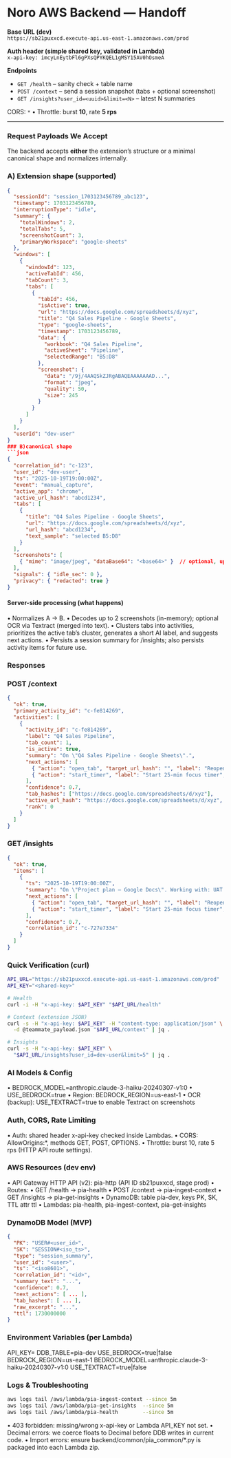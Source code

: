 # Noro AWS Backend — Handoff

**Base URL (dev)**  
`https://sb21puxxcd.execute-api.us-east-1.amazonaws.com/prod`

**Auth header (simple shared key, validated in Lambda)**  
`x-api-key: imcyLnEytbFl6gPXsQPYKQEL1gMSY15AV0hOsmeA`

**Endpoints**
- `GET /health` – sanity check + table name
- `POST /context` – send a session snapshot (tabs + optional screenshot)
- `GET /insights?user_id=<uuid>&limit=<N>` – latest N summaries

CORS: `*` • Throttle: burst **10**, rate **5 rps**

---

### Request Payloads We Accept

The backend accepts **either** the extension’s structure or a minimal canonical shape and normalizes internally.

### A) Extension shape (supported)
```json
{
  "sessionId": "session_1703123456789_abc123",
  "timestamp": 1703123456789,
  "interruptionType": "idle",
  "summary": {
    "totalWindows": 2,
    "totalTabs": 5,
    "screenshotCount": 3,
    "primaryWorkspace": "google-sheets"
  },
  "windows": [
    {
      "windowId": 123,
      "activeTabId": 456,
      "tabCount": 3,
      "tabs": [
        {
          "tabId": 456,
          "isActive": true,
          "url": "https://docs.google.com/spreadsheets/d/xyz",
          "title": "Q4 Sales Pipeline - Google Sheets",
          "type": "google-sheets",
          "timestamp": 1703123456789,
          "data": {
            "workbook": "Q4 Sales Pipeline",
            "activeSheet": "Pipeline",
            "selectedRange": "B5:D8"
          },
          "screenshot": {
            "data": "/9j/4AAQSkZJRgABAQEAAAAAAAD...",
            "format": "jpeg",
            "quality": 50,
            "size": 245
          }
        }
      ]
    }
  ],
  "userId": "dev-user"
}
### B)canonical shape
```json
{
  "correlation_id": "c-123",
  "user_id": "dev-user",
  "ts": "2025-10-19T19:00:00Z",
  "event": "manual_capture",
  "active_app": "chrome",
  "active_url_hash": "abcd1234",
  "tabs": [
    {
      "title": "Q4 Sales Pipeline - Google Sheets",
      "url": "https://docs.google.com/spreadsheets/d/xyz",
      "url_hash": "abcd1234",
      "text_sample": "selected B5:D8"
    }
  ],
  "screenshots": [
    { "mime": "image/jpeg", "dataBase64": "<base64>" }  // optional, up to 2
  ],
  "signals": { "idle_sec": 0 },
  "privacy": { "redacted": true }
}
```
#### Server-side processing (what happens)
•	Normalizes A → B.
•	Decodes up to 2 screenshots (in-memory); optional OCR via Textract (merged into text).
•	Clusters tabs into activities, prioritizes the active tab’s cluster, generates a short AI label, and suggests next actions.
•	Persists a session summary for /insights; also persists activity items for future use.

### Responses

### POST /context
```json
{
  "ok": true,
  "primary_activity_id": "c-fe814269",
  "activities": [
    {
      "activity_id": "c-fe814269",
      "label": "Q4 Sales Pipeline",
      "tab_count": 1,
      "is_active": true,
      "summary": "On \"Q4 Sales Pipeline - Google Sheets\".",
      "next_actions": [
        { "action": "open_tab", "target_url_hash": "", "label": "Reopen last tab" },
        { "action": "start_timer", "label": "Start 25-min focus timer", "duration_min": 25.0 }
      ],
      "confidence": 0.7,
      "tab_hashes": ["https://docs.google.com/spreadsheets/d/xyz"],
      "active_url_hash": "https://docs.google.com/spreadsheets/d/xyz",
      "rank": 0
    }
  ]
}
```

### GET /insights
```json
{
  "ok": true,
  "items": [
    {
      "ts": "2025-10-19T19:00:00Z",
      "summary": "On \"Project plan – Google Docs\". Working with: UAT duration update...",
      "next_actions": [
        { "action": "open_tab", "target_url_hash": "", "label": "Reopen last tab" },
        { "action": "start_timer", "label": "Start 25-min focus timer", "duration_min": 25 }
      ],
      "confidence": 0.7,
      "correlation_id": "c-727e7334"
    }
  ]
}

```

### Quick Verification (curl)
```bash
API_URL="https://sb21puxxcd.execute-api.us-east-1.amazonaws.com/prod"
API_KEY="<shared-key>"

# Health
curl -i -H "x-api-key: $API_KEY" "$API_URL/health"

# Context (extension JSON)
curl -s -H "x-api-key: $API_KEY" -H "content-type: application/json" \
  -d @teammate_payload.json "$API_URL/context" | jq .

# Insights
curl -s -H "x-api-key: $API_KEY" \
  "$API_URL/insights?user_id=dev-user&limit=5" | jq .
```

### AI Models & Config
•	BEDROCK_MODEL=anthropic.claude-3-haiku-20240307-v1:0
•	USE_BEDROCK=true
•	Region: BEDROCK_REGION=us-east-1
•	OCR (backup): USE_TEXTRACT=true to enable Textract on screenshots

### Auth, CORS, Rate Limiting
•	Auth: shared header x-api-key checked inside Lambdas.
•	CORS: AllowOrigins:*, methods GET, POST, OPTIONS.
•	Throttle: burst 10, rate 5 rps (HTTP API route settings).

### AWS Resources (dev env)

•	API Gateway HTTP API (v2): pia-http (API ID sb21puxxcd, stage prod)
•	Routes:
	•	GET /health → pia-health
	•	POST /context → pia-ingest-context
	•	GET /insights → pia-get-insights
•	DynamoDB: table pia-dev, keys PK, SK, TTL attr ttl
•	Lambdas: pia-health, pia-ingest-context, pia-get-insights


### DynamoDB Model (MVP)
```json
{
  "PK": "USER#<user_id>",
  "SK": "SESSION#<iso_ts>",
  "type": "session_summary",
  "user_id": "<user>",
  "ts": "<iso8601>",
  "correlation_id": "<id>",
  "summary_text": "...",
  "confidence": 0.7,
  "next_actions": [ ... ],
  "tab_hashes": [ ... ],
  "raw_excerpt": "...",
  "ttl": 1730000000
}
```

### Environment Variables (per Lambda)
API_KEY=<shared-key>
DDB_TABLE=pia-dev
USE_BEDROCK=true|false
BEDROCK_REGION=us-east-1
BEDROCK_MODEL=anthropic.claude-3-haiku-20240307-v1:0
USE_TEXTRACT=true|false


### Logs & Troubleshooting
```bash
aws logs tail /aws/lambda/pia-ingest-context --since 5m
aws logs tail /aws/lambda/pia-get-insights  --since 5m
aws logs tail /aws/lambda/pia-health        --since 5m
```

•	403 forbidden: missing/wrong x-api-key or Lambda API_KEY not set.
•	Decimal errors: we coerce floats to Decimal before DDB writes in current code.
•	Import errors: ensure backend/common/pia_common/*.py is packaged into each Lambda zip.